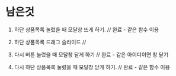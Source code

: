 # 남은것

1. 하단 상품목록 눌렀을 때 모달창 뜨게 하기. // 완료 - 같은 함수 이용

2. 하단 상품목록 드래그 슬라이드 //

3. 다시 버튼 눌렀을 때 모달창 닫게 하기 // 완료 - 같은 아이디이면 창 닫기

4. 다시 하단 상품목록 눌렀을 때 모달창 닫게 하기. // 완료 - 같은 함수 이용
